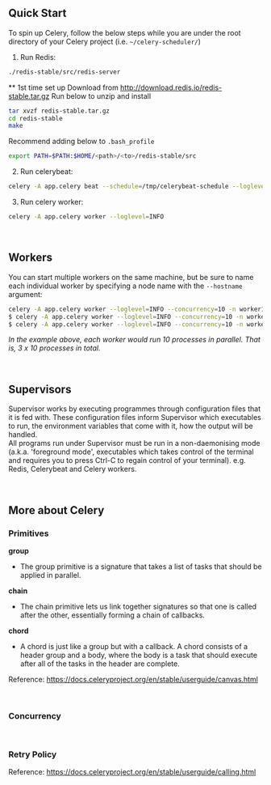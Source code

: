 ## Quick Start
To spin up Celery, follow the below steps while you are under the root directory of your Celery project (i.e. `~/celery-scheduler/`)



1. Run Redis:
```bash
./redis-stable/src/redis-server
```

** 1st time set up
Download from http://download.redis.io/redis-stable.tar.gz
Run below to unzip and install
```bash
tar xvzf redis-stable.tar.gz
cd redis-stable
make
```
Recommend adding below to `.bash_profile`
```sh
export PATH=$PATH:$HOME/<path>/<to>/redis-stable/src
```

2. Run celerybeat:
```bash
celery -A app.celery beat --schedule=/tmp/celerybeat-schedule --loglevel=INFO --pidfile=/tmp/celerybeat.pid
```

3. Run celery worker:
```bash
celery -A app.celery worker --loglevel=INFO
```

<br>

## Workers
You can start multiple workers on the same machine, but be sure to name each individual worker by specifying a node name with the `--hostname` argument:  
```bash
celery -A app.celery worker --loglevel=INFO --concurrency=10 -n worker1@%h
$ celery -A app.celery worker --loglevel=INFO --concurrency=10 -n worker2@%h
$ celery -A app.celery worker --loglevel=INFO --concurrency=10 -n worker3@%h
```

*In the example above, each worker would run 10 processes in parallel. That is, 3 x 10 processes in total.*

<br>

## Supervisors
Supervisor works by executing programmes through configuration files that it is fed with. These configuration files inform Supervisor which executables to run, the environment variables that come with it, how the output will be handled.  
All programs run under Supervisor must be run in a non-daemonising mode (a.k.a. 'foreground mode', executables which takes control of the terminal and requires you to press Ctrl-C to regain control of your terminal). e.g. Redis, Celerybeat and Celery workers.

<br>

## More about Celery
### Primitives
__group__

- The group primitive is a signature that takes a list of tasks that should be applied in parallel.

__chain__

- The chain primitive lets us link together signatures so that one is called after the other, essentially forming a chain of callbacks.

__chord__

- A chord is just like a group but with a callback. A chord consists of a header group and a body, where the body is a task that should execute after all of the tasks in the header are complete.

Reference: https://docs.celeryproject.org/en/stable/userguide/canvas.html

<br>

### Concurrency

<br>

### Retry Policy
Reference: https://docs.celeryproject.org/en/stable/userguide/calling.html
